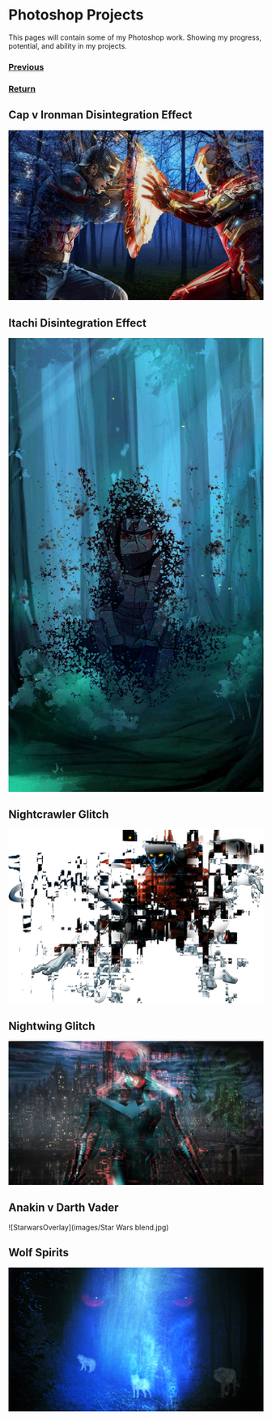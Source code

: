 # Photoshop Projects

This pages will contain some of my Photoshop work. 
Showing my progress, potential, and ability in my projects.


### [Previous](portfolio.md)

### [Return](https://jzm6677.github.io/Jay_Site/)


## Cap v Ironman Disintegration Effect
![CapVSironmanD](images/capironman-grid-2.jpg)

## Itachi Disintegration Effect
![ItachiEffect](images/itachieffect.jpg)

## Nightcrawler Glitch
![NightcrawlerGlitch](images/Nightcrawler-PNG-Image.jpg)

## Nightwing Glitch
![NightwingGlitch](images/nightwing-in-bludhaven-1.jpg)

## Anakin v Darth Vader
![StarwarsOverlay](images/Star Wars blend.jpg)

## Wolf Spirits
![WolfSpirits](images/WolfBlend2.jpg)


